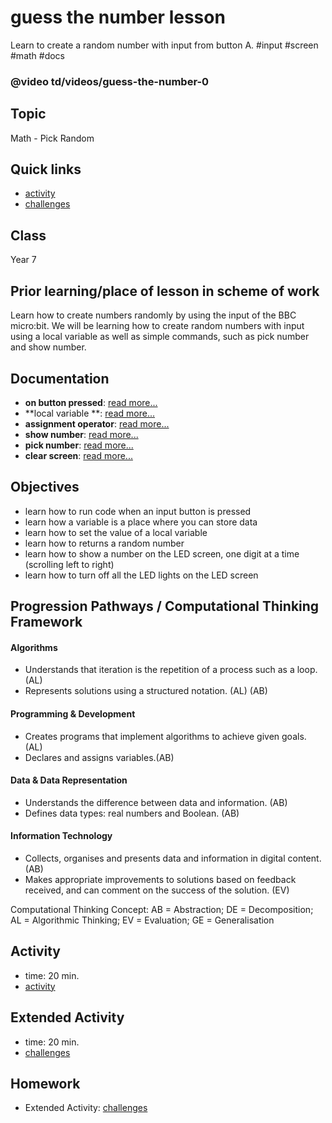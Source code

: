 # guess the number lesson

Learn to create a random number with input from button A. #input #screen #math #docs

### @video td/videos/guess-the-number-0

## Topic

Math - Pick Random

## Quick links

* [activity](/microbit/lessons/guess-the-number/activity)
* [challenges](/microbit/lessons/guess-the-number/challenges)

## Class

Year 7

## Prior learning/place of lesson in scheme of work

Learn how to create numbers randomly by using the input of the BBC micro:bit. We will be learning how to create random numbers with input using a local variable as well as simple commands, such as pick number and show number.

## Documentation

* **on button pressed**: [read more...](/microbit/reference/input/on-button-pressed)
* **local variable **: [read more...](/microbit/reference/variables/var)
* **assignment operator**: [read more...](/microbit/reference/variables/assign)
* **show number**: [read more...](/microbit/reference/basic/show-number)
* **pick number**: [read more...](/microbit/blocks/math)
* **clear screen**: [read more...](/microbit/reference/basic/clear-screen)

## Objectives

* learn how to run code when an input button is pressed
* learn how a variable is a place where you can store data
* learn how to set the value of a local variable
* learn how to returns a random number
* learn how to show a number on the LED screen, one digit at a time (scrolling left to right)
* learn how to turn off all the LED lights on the LED screen

## Progression Pathways / Computational Thinking Framework

#### Algorithms

* Understands that iteration is the repetition of a process such as a loop. (AL)
* Represents solutions using a structured notation. (AL) (AB)

#### Programming & Development

* Creates programs that implement algorithms to achieve given goals. (AL)
* Declares and assigns variables.(AB)

#### Data & Data Representation

* Understands the difference between data and information. (AB)
* Defines data types: real numbers and Boolean. (AB)

#### Information Technology

*  Collects, organises and presents data and information in digital content. (AB)
* Makes appropriate improvements to solutions based on feedback received, and can comment on the success of the solution. (EV)

Computational Thinking Concept: AB = Abstraction; DE = Decomposition; AL = Algorithmic Thinking; EV = Evaluation; GE = Generalisation

## Activity

* time: 20 min.
* [activity](/microbit/lessons/guess-the-number/activity)

## Extended Activity

* time: 20 min.
* [challenges](/microbit/lessons/guess-the-number/challenges)

## Homework

* Extended Activity: [challenges](/microbit/lessons/guess-the-number/challenges)


